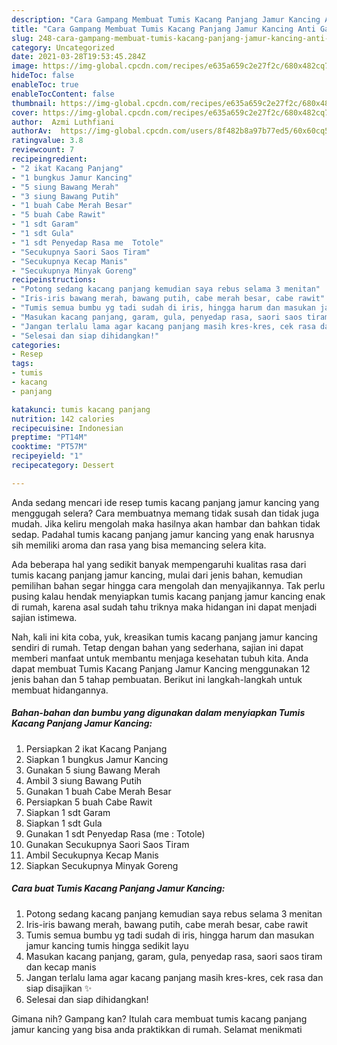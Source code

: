 ```yaml
---
description: "Cara Gampang Membuat Tumis Kacang Panjang Jamur Kancing Anti Gagal"
title: "Cara Gampang Membuat Tumis Kacang Panjang Jamur Kancing Anti Gagal"
slug: 248-cara-gampang-membuat-tumis-kacang-panjang-jamur-kancing-anti-gagal
category: Uncategorized
date: 2021-03-28T19:53:45.284Z
image: https://img-global.cpcdn.com/recipes/e635a659c2e27f2c/680x482cq70/tumis-kacang-panjang-jamur-kancing-foto-resep-utama.jpg
hideToc: false
enableToc: true
enableTocContent: false
thumbnail: https://img-global.cpcdn.com/recipes/e635a659c2e27f2c/680x482cq70/tumis-kacang-panjang-jamur-kancing-foto-resep-utama.jpg
cover: https://img-global.cpcdn.com/recipes/e635a659c2e27f2c/680x482cq70/tumis-kacang-panjang-jamur-kancing-foto-resep-utama.jpg
author:  Azmi Luthfiani
authorAv:  https://img-global.cpcdn.com/users/8f482b8a97b77ed5/60x60cq50/avatar.jpg
ratingvalue: 3.8
reviewcount: 7
recipeingredient:
- "2 ikat Kacang Panjang"
- "1 bungkus Jamur Kancing"
- "5 siung Bawang Merah"
- "3 siung Bawang Putih"
- "1 buah Cabe Merah Besar"
- "5 buah Cabe Rawit"
- "1 sdt Garam"
- "1 sdt Gula"
- "1 sdt Penyedap Rasa me  Totole"
- "Secukupnya Saori Saos Tiram"
- "Secukupnya Kecap Manis"
- "Secukupnya Minyak Goreng"
recipeinstructions:
- "Potong sedang kacang panjang kemudian saya rebus selama 3 menitan"
- "Iris-iris bawang merah, bawang putih, cabe merah besar, cabe rawit"
- "Tumis semua bumbu yg tadi sudah di iris, hingga harum dan masukan jamur kancing tumis hingga sedikit layu"
- "Masukan kacang panjang, garam, gula, penyedap rasa, saori saos tiram dan kecap manis"
- "Jangan terlalu lama agar kacang panjang masih kres-kres, cek rasa dan siap disajikan ✨"
- "Selesai dan siap dihidangkan!"
categories:
- Resep
tags:
- tumis
- kacang
- panjang

katakunci: tumis kacang panjang 
nutrition: 142 calories
recipecuisine: Indonesian
preptime: "PT14M"
cooktime: "PT57M"
recipeyield: "1"
recipecategory: Dessert

---
```



Anda sedang mencari ide resep tumis kacang panjang jamur kancing yang menggugah selera? Cara membuatnya memang tidak susah dan tidak juga mudah. Jika keliru mengolah maka hasilnya akan hambar dan bahkan tidak sedap. Padahal tumis kacang panjang jamur kancing yang enak harusnya sih memiliki aroma dan rasa yang bisa memancing selera kita.




Ada beberapa hal yang sedikit banyak mempengaruhi kualitas rasa dari tumis kacang panjang jamur kancing, mulai dari jenis bahan, kemudian pemilihan bahan segar hingga cara mengolah dan menyajikannya. Tak perlu pusing kalau hendak menyiapkan tumis kacang panjang jamur kancing enak di rumah, karena asal sudah tahu triknya maka hidangan ini dapat menjadi sajian istimewa.


Nah, kali ini kita coba, yuk, kreasikan tumis kacang panjang jamur kancing sendiri di rumah. Tetap dengan bahan yang sederhana, sajian ini dapat memberi manfaat untuk membantu menjaga kesehatan tubuh kita. Anda dapat membuat Tumis Kacang Panjang Jamur Kancing menggunakan 12 jenis bahan dan 5 tahap pembuatan. Berikut ini langkah-langkah untuk membuat hidangannya.

<!--inarticleads1-->

##### Bahan-bahan dan bumbu yang digunakan dalam menyiapkan Tumis Kacang Panjang Jamur Kancing:

1. Persiapkan 2 ikat Kacang Panjang
1. Siapkan 1 bungkus Jamur Kancing
1. Gunakan 5 siung Bawang Merah
1. Ambil 3 siung Bawang Putih
1. Gunakan 1 buah Cabe Merah Besar
1. Persiapkan 5 buah Cabe Rawit
1. Siapkan 1 sdt Garam
1. Siapkan 1 sdt Gula
1. Gunakan 1 sdt Penyedap Rasa (me : Totole)
1. Gunakan Secukupnya Saori Saos Tiram
1. Ambil Secukupnya Kecap Manis
1. Siapkan Secukupnya Minyak Goreng




<!--inarticleads2-->

##### Cara buat Tumis Kacang Panjang Jamur Kancing:

1. Potong sedang kacang panjang kemudian saya rebus selama 3 menitan
1. Iris-iris bawang merah, bawang putih, cabe merah besar, cabe rawit
1. Tumis semua bumbu yg tadi sudah di iris, hingga harum dan masukan jamur kancing tumis hingga sedikit layu
1. Masukan kacang panjang, garam, gula, penyedap rasa, saori saos tiram dan kecap manis
1. Jangan terlalu lama agar kacang panjang masih kres-kres, cek rasa dan siap disajikan ✨
1. Selesai dan siap dihidangkan!



Gimana nih? Gampang kan? Itulah cara membuat tumis kacang panjang jamur kancing yang bisa anda praktikkan di rumah. Selamat menikmati
